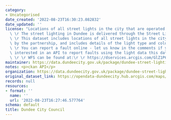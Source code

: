 ```yaml
---
category:
- Uncategorised
date_created: '2022-08-23T16:30:23.082832'
date_updated: ''
license: "Locations of all street lights in the city that are operated by the partnership\r\
  \ \r The street lighting in Dundee is delivered through the Street Lighting Partnership.\r\
  \ \r This dataset includes locations of all street lights in the city that are operated\
  \ by the partnership, and includes details of the light type and column height.\r\
  \ \r You can report a fault online - let us know in the comments if you would be\
  \ interested in an API to report faults using the light data this dataset.\r \r\
  \ \r \r WFS can be found at:\r \r https://dservices.arcgis.com/GlZ1P6ksdiXNYhvC/arcgis/services/Streetlighting_Public/WFSServer?service=wfs&request=getcapabilities"
maintainer: https://data.dundeecity.gov.uk/package/dundee-street-lighting
notes: <p>ckan API</p>
organization: https://data.dundeecity.gov.uk/package/dundee-street-lighting
original_dataset_link: https://opendata-dundeecity.hub.arcgis.com/maps/aed5fe29dbca4e388d887e495089676e/about
records: null
resources:
- format: ''
  name: ''
  url: '2022-08-23T16:27:46.577764'
schema: default
title: Dundee City Council
---
```

